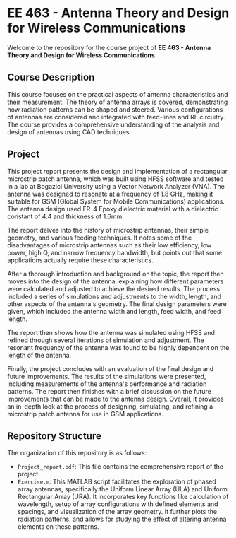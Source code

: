 # EE 463 - Antenna Theory and Design for Wireless Communications

Welcome to the repository for the course project of **EE 463 - Antenna Theory and Design for Wireless Communications**.

## Course Description

This course focuses on the practical aspects of antenna characteristics and their measurement. The theory of antenna arrays is covered, demonstrating how radiation patterns can be shaped and steered. Various configurations of antennas are considered and integrated with feed-lines and RF circuitry. The course provides a comprehensive understanding of the analysis and design of antennas using CAD techniques.

## Project

This project report presents the design and implementation of a rectangular microstrip patch antenna, which was built using HFSS software and tested in a lab at Bogazici University using a Vector Network Analyzer (VNA). The antenna was designed to resonate at a frequency of 1.8 GHz, making it suitable for GSM (Global System for Mobile Communications) applications. The antenna design used FR-4 Epoxy dielectric material with a dielectric constant of 4.4 and thickness of 1.6mm.

The report delves into the history of microstrip antennas, their simple geometry, and various feeding techniques. It notes some of the disadvantages of microstrip antennas such as their low efficiency, low power, high Q, and narrow frequency bandwidth, but points out that some applications actually require these characteristics.

After a thorough introduction and background on the topic, the report then moves into the design of the antenna, explaining how different parameters were calculated and adjusted to achieve the desired results. The process included a series of simulations and adjustments to the width, length, and other aspects of the antenna's geometry. The final design parameters were given, which included the antenna width and length, feed width, and feed length.

The report then shows how the antenna was simulated using HFSS and refined through several iterations of simulation and adjustment. The resonant frequency of the antenna was found to be highly dependent on the length of the antenna.

Finally, the project concludes with an evaluation of the final design and future improvements. The results of the simulations were presented, including measurements of the antenna's performance and radiation patterns. The report then finishes with a brief discussion on the future improvements that can be made to the antenna design. Overall, it provides an in-depth look at the process of designing, simulating, and refining a microstrip patch antenna for use in GSM applications.

## Repository Structure

The organization of this repository is as follows:

- `Project_report.pdf`: This file contains the comprehensive report of the project.
- `Exercise.m`: This MATLAB script facilitates the exploration of phased array antennas, specifically the Uniform Linear Array (ULA) and Uniform Rectangular Array (URA). It incorporates key functions like calculation of wavelength, setup of array configurations with defined elements and spacings, and visualization of the array geometry. It further plots the radiation patterns, and allows for studying the effect of altering antenna elements on these patterns.